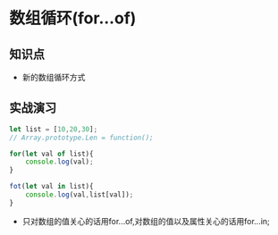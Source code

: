 数组循环(for...of)
=======

## 知识点

* 新的数组循环方式

## 实战演习

~~~js
let list = [10,20,30];
// Array.prototype.Len = function();

for(let val of list){
    console.log(val);
}

fot(let val in list){
    console.log(val,list[val]);
}
~~~

* 只对数组的值关心的话用for...of,对数组的值以及属性关心的话用for...in;